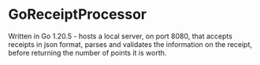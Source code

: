 # GoReceiptProcessor
Written in Go 1.20.5 - hosts a local server, on port 8080, that accepts receipts in json format, parses and validates the information on the receipt, before returning the number of points it is worth.
